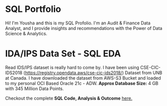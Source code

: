 # SQL Portfolio
Hi! I'm Yousha and this is my SQL Profolio. I'm an Audit & Finance Data Analyst, and I provide insights and recommendations with the Power of Data Science & Analytics. 

# IDA/IPS Data Set - SQL EDA 
Read IDS/IPS dataset is really hard to come by. I have been using CSE-CIC-IDS2018 (https://registry.opendata.aws/cse-cic-ids2018/) Dataset from UNB at Canada. I have downloaded the dataset from AWS-S3 Bucket and loaded to my personal OCI Based Oracle 21c - ADW. **Approx Database Size:** 4 GB with 345 Million Data Points. 

Checkout the complete **SQL Code, Analysis & Outcome** [here.](https://github.com/YoushaAdib/SQL-Portfolio/blob/main/SQL_IDS%20IPS%20(Time%20Series).md)
